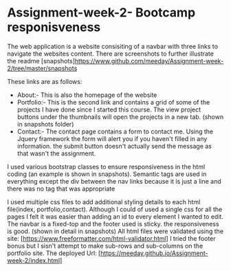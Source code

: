 # Assignment-week-2- Bootcamp responisveness

The web application is a website consisiting of a navbar with three links to navigate the websites content. There are screenshots to further illustrate the readme [snapshots]https://www.github.com/meeday/Assignment-week-2/tree/master/snapshots

These links are as follows:
- About:- This is also the homepage of the website 
- Portfolio:- This is the second link and contains a grid of some of the projects I have done since I started this course. The view project buttons under the thumbnails will open the projects in a new tab. (shown in snapshots folder)
- Contact:- The contact page contains a form to contact me. Using the Jquery framework the form will alert you if you haven't filled in any information. the submit button doesn't actually send the message as that wasn't the assignment.

I used various bootstrap classes to ensure responsiveness in the html coding (an example is shown in snapshots).
Semantic tags are used in everything except the div between the nav links because it is just a line and there was no tag that was appropriate

I used multiple css files to add additional styling details to each html file(index, portfolio,contact). Although I could of used a single css for all the pages I felt it was easier than adding an id to every element I wanted to edit.
The navbar is a fixed-top and the footer used is sticky.
the responsiveness is good. (shown in detail in snapshots)
All html files were validated using the site: [https://www.freeformatter.com/html-validator.html]
I tried the footer bonus but I sisn't attempt to make sub-rows and sub-columns on the portfolio site.
The deployed Url:
[https://meeday.github.io/Assignment-week-2/index.html]
